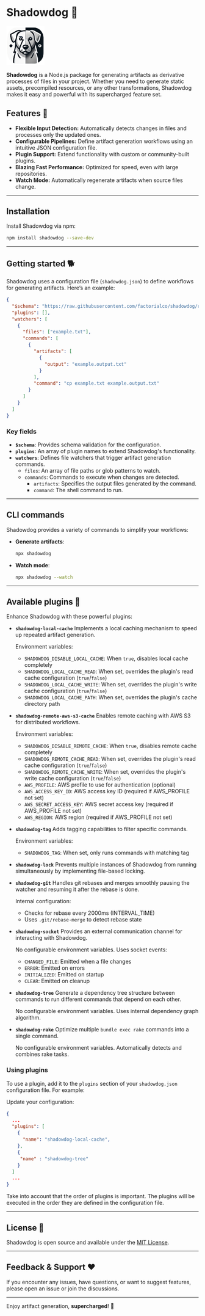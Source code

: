 # Shadowdog 🐾

<img src="https://raw.githubusercontent.com/factorialco/shadowdog/refs/heads/main/logo.png" alt="drawing" width="100"/>

**Shadowdog** is a Node.js package for generating artifacts as derivative processes of files in your project. Whether you need to generate static assets, precompiled resources, or any other transformations, Shadowdog makes it easy and powerful with its supercharged feature set.

## Features 🚀

- **Flexible Input Detection:** Automatically detects changes in files and processes only the updated ones.
- **Configurable Pipelines:** Define artifact generation workflows using an intuitive JSON configuration file.
- **Plugin Support:** Extend functionality with custom or community-built plugins.
- **Blazing Fast Performance:** Optimized for speed, even with large repositories.
- **Watch Mode:** Automatically regenerate artifacts when source files change.

---

## Installation

Install Shadowdog via npm:

```bash
npm install shadowdog --save-dev
```

---

## Getting started 🐕

Shadowdog uses a configuration file (`shadowdog.json`) to define workflows for generating artifacts. Here’s an example:

```json
{
  "$schema": "https://raw.githubusercontent.com/factorialco/shadowdog/refs/heads/main/schema.json",
  "plugins": [],
  "watchers": [
    {
      "files": ["example.txt"],
      "commands": [
        {
          "artifacts": [
            {
              "output": "example.output.txt"
            }
          ],
          "command": "cp example.txt example.output.txt"
        }
      ]
    }
  ]
}
```

### Key fields

- **`$schema`**: Provides schema validation for the configuration.
- **`plugins`**: An array of plugin names to extend Shadowdog's functionality.
- **`watchers`**: Defines file watchers that trigger artifact generation commands.
  - `files`: An array of file paths or glob patterns to watch.
  - `commands`: Commands to execute when changes are detected.
    - `artifacts`: Specifies the output files generated by the command.
    - `command`: The shell command to run.

---

## CLI commands

Shadowdog provides a variety of commands to simplify your workflows:

- **Generate artifacts**:
  ```bash
  npx shadowdog
  ```
- **Watch mode**:
  ```bash
  npx shadowdog --watch
  ```

---

## Available plugins 🧩

Enhance Shadowdog with these powerful plugins:

- **`shadowdog-local-cache`**
  Implements a local caching mechanism to speed up repeated artifact generation.

  Environment variables:

  - `SHADOWDOG_DISABLE_LOCAL_CACHE`: When `true`, disables local cache completely
  - `SHADOWDOG_LOCAL_CACHE_READ`: When set, overrides the plugin's read cache configuration (`true`/`false`)
  - `SHADOWDOG_LOCAL_CACHE_WRITE`: When set, overrides the plugin's write cache configuration (`true`/`false`)
  - `SHADOWDOG_LOCAL_CACHE_PATH`: When set, overrides the plugin's cache directory path

- **`shadowdog-remote-aws-s3-cache`**
  Enables remote caching with AWS S3 for distributed workflows.

  Environment variables:

  - `SHADOWDOG_DISABLE_REMOTE_CACHE`: When `true`, disables remote cache completely
  - `SHADOWDOG_REMOTE_CACHE_READ`: When set, overrides the plugin's read cache configuration (`true`/`false`)
  - `SHADOWDOG_REMOTE_CACHE_WRITE`: When set, overrides the plugin's write cache configuration (`true`/`false`)
  - `AWS_PROFILE`: AWS profile to use for authentication (optional)
  - `AWS_ACCESS_KEY_ID`: AWS access key ID (required if AWS_PROFILE not set)
  - `AWS_SECRET_ACCESS_KEY`: AWS secret access key (required if AWS_PROFILE not set)
  - `AWS_REGION`: AWS region (required if AWS_PROFILE not set)

- **`shadowdog-tag`**
  Adds tagging capabilities to filter specific commands.

  Environment variables:

  - `SHADOWDOG_TAG`: When set, only runs commands with matching tag

- **`shadowdog-lock`**
  Prevents multiple instances of Shadowdog from running simultaneously by implementing file-based locking.

- **`shadowdog-git`**
  Handles git rebases and merges smoothly pausing the watcher and resuming it after the rebase is done.

  Internal configuration:

  - Checks for rebase every 2000ms (INTERVAL_TIME)
  - Uses `.git/rebase-merge` to detect rebase state

- **`shadowdog-socket`**
  Provides an external communication channel for interacting with Shadowdog.

  No configurable environment variables. Uses socket events:

  - `CHANGED_FILE`: Emitted when a file changes
  - `ERROR`: Emitted on errors
  - `INITIALIZED`: Emitted on startup
  - `CLEAR`: Emitted on cleanup

- **`shadowdog-tree`**
  Generate a dependency tree structure between commands to run different commands that depend on each other.

  No configurable environment variables. Uses internal dependency graph algorithm.

- **`shadowdog-rake`**
  Optimize multiple `bundle exec rake` commands into a single command.

  No configurable environment variables. Automatically detects and combines rake tasks.

### Using plugins

To use a plugin, add it to the `plugins` section of your `shadowdog.json` configuration file. For example:

Update your configuration:

```json
{
  ...
  "plugins": [
    {
      "name": "shadowdog-local-cache",
    },
    {
     "name" : "shadowdog-tree"
    }
  ]
  ...
}
```

Take into account that the order of plugins is important. The plugins will be executed in the order they are defined in the configuration file.

---

## License 📄

Shadowdog is open source and available under the [MIT License](./LICENSE).

---

## Feedback & Support ❤️

If you encounter any issues, have questions, or want to suggest features, please open an issue or join the discussions.

---

Enjoy artifact generation, **supercharged**! 🐾
